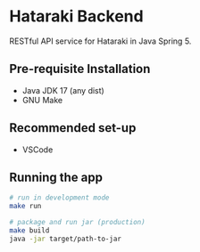 # Hataraki Backend

RESTful API service for Hataraki in Java Spring 5.

## Pre-requisite Installation

- Java JDK 17 (any dist)
- GNU Make

## Recommended set-up

- VSCode

## Running the app

```bash
# run in development mode
make run

# package and run jar (production)
make build
java -jar target/path-to-jar
```
